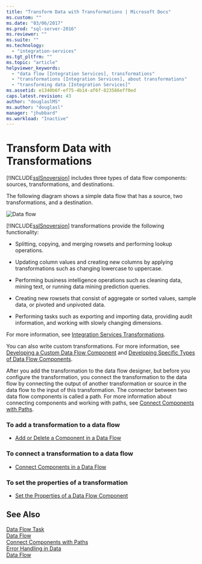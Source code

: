 ```yaml
---
title: "Transform Data with Transformations | Microsoft Docs"
ms.custom: ""
ms.date: "03/06/2017"
ms.prod: "sql-server-2016"
ms.reviewer: ""
ms.suite: ""
ms.technology: 
  - "integration-services"
ms.tgt_pltfrm: ""
ms.topic: "article"
helpviewer_keywords: 
  - "data flow [Integration Services], transformations"
  - "transformations [Integration Services], about transformations"
  - "transforming data [Integration Services]"
ms.assetid: e1340b6f-ef75-4b14-af6f-823586eff0ed
caps.latest.revision: 43
author: "douglaslMS"
ms.author: "douglasl"
manager: "jhubbard"
ms.workload: "Inactive"
---
```

# Transform Data with Transformations
  [!INCLUDE[ssISnoversion](../../../includes/ssisnoversion-md.md)] includes three types of data flow components: sources, transformations, and destinations.  
  
 The following diagram shows a simple data flow that has a source, two transformations, and a destination.  
  
 ![Data flow](../../../integration-services/data-flow/media/mw-dts-08.gif "Data flow")  
  
 [!INCLUDE[ssISnoversion](../../../includes/ssisnoversion-md.md)] transformations provide the following functionality:  
  
-   Splitting, copying, and merging rowsets and performing lookup operations.  
  
-   Updating column values and creating new columns by applying transformations such as changing lowercase to uppercase.  
  
-   Performing business intelligence operations such as cleaning data, mining text, or running data mining prediction queries.  
  
-   Creating new rowsets that consist of aggregate or sorted values, sample data, or pivoted and unpivoted data.  
  
-   Performing tasks such as exporting and importing data, providing audit information, and working with slowly changing dimensions.  
  
 For more information, see [Integration Services Transformations](../../../integration-services/data-flow/transformations/integration-services-transformations.md).  
  
 You can also write custom transformations. For more information, see [Developing a Custom Data Flow Component](../../../integration-services/extending-packages-custom-objects/data-flow/developing-a-custom-data-flow-component.md) and [Developing Specific Types of Data Flow Components](../../../integration-services/extending-packages-custom-objects-data-flow-types/developing-specific-types-of-data-flow-components.md).  
  
 After you add the transformation to the data flow designer, but before you configure the transformation, you connect the transformation to the data flow by connecting the output of another transformation or source in the data flow to the input of this transformation. The connector between two data flow components is called a path. For more information about connecting components and working with paths, see [Connect Components with Paths](http://msdn.microsoft.com/library/05633e4c-1370-4b05-802b-f36b07dd71c8).  
  
### To add a transformation to a data flow  
  
-   [Add or Delete a Component in a Data Flow](../../../integration-services/data-flow/add-or-delete-a-component-in-a-data-flow.md)  
  
### To connect a transformation to a data flow  
  
-   [Connect Components in a Data Flow](../../../integration-services/data-flow/connect-components-in-a-data-flow.md)  
  
### To set the properties of a transformation  
  
-   [Set the Properties of a Data Flow Component](../../../integration-services/data-flow/set-the-properties-of-a-data-flow-component.md)  
  
## See Also  
 [Data Flow Task](../../../integration-services/control-flow/data-flow-task.md)   
 [Data Flow](../../../integration-services/data-flow/data-flow.md)   
 [Connect Components with Paths](http://msdn.microsoft.com/library/05633e4c-1370-4b05-802b-f36b07dd71c8)   
 [Error Handling in Data](../../../integration-services/data-flow/error-handling-in-data.md)   
 [Data Flow](../../../integration-services/data-flow/data-flow.md)  
  
  
